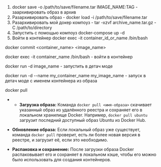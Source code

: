 1. docker save -o /path/to/save/filename.tar IMAGE_NAME:TAG - заархивировать образ в архив 
2. Разархивировать образ - docker load -i /path/to/save/filename.tar
3. Разархивировать мой докер компоуз - tar -xzvf archive_name.tar.gz -C /path/to/directory
4. Запустить с помощью компоуз docker-compose up -d
5. Войти в контейнер docker exec -it container_id_or_name /bin/bash

docker commit <container_name> <image_name>

docker exec -it comtainer_name /bin/bash  - войти в контейнер

docker run -d image_name - запустить в детач моде

docker run -d --name my_container_name my_image_name - запуск в детач моде с именем контейнера из образа

docker pull 

- - **Загрузка образа:** Команда `docker pull <имя-образа>` скачивает указанный образ из удалённого реестра и сохраняет его в локальном хранилище Docker. Например, `docker pull ubuntu` загрузит последний доступный образ Ubuntu из Docker Hub.
    
- **Обновление образа:** Если локальный образ уже существует, команда `docker pull` проверит, есть ли более новая версия в реестре, и загрузит её, если это необходимо.
    
- **Распаковка и сохранение:** После загрузки образа Docker распаковывает его и сохраняет в локальном кэше, чтобы его можно было использовать для создания контейнеров.

